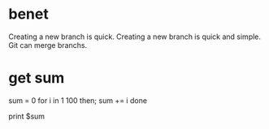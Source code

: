 # benet
Creating a new branch is quick.
Creating a new branch is quick and simple.
Git can merge branchs.

# get sum

sum = 0
for i in 1 100 then;
    sum += i
done

print $sum


